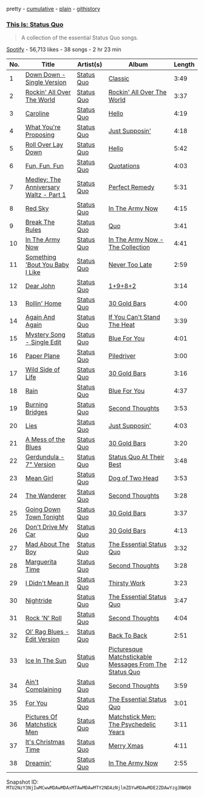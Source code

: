 pretty - [cumulative](/playlists/cumulative/37i9dQZF1DX1zj9CzXszqD.md) - [plain](/playlists/plain/37i9dQZF1DX1zj9CzXszqD) - [githistory](https://github.githistory.xyz/mackorone/spotify-playlist-archive/blob/main/playlists/plain/37i9dQZF1DX1zj9CzXszqD)

### [This Is: Status Quo](https://open.spotify.com/playlist/37i9dQZF1DX1zj9CzXszqD)

> A collection of the essential Status Quo songs.

[Spotify](https://open.spotify.com/user/spotify) - 56,713 likes - 38 songs - 2 hr 23 min

| No. | Title | Artist(s) | Album | Length |
|---|---|---|---|---|
| 1 | [Down Down \- Single Version](https://open.spotify.com/track/44GoyqqtjCjAhKAjKwmo9M) | [Status Quo](https://open.spotify.com/artist/4gIdjgLlvgEOz7MexDZzpM) | [Classic](https://open.spotify.com/album/76EMCm568vH0ppdbuUSlGb) | 3:49 |
| 2 | [Rockin' All Over The World](https://open.spotify.com/track/1ydpGKWD5D8tvTHWN8h58q) | [Status Quo](https://open.spotify.com/artist/4gIdjgLlvgEOz7MexDZzpM) | [Rockin' All Over The World](https://open.spotify.com/album/4UyEneWCIKATQf3keQnG7O) | 3:37 |
| 3 | [Caroline](https://open.spotify.com/track/3fSWHHIHLRvdB5PYJ7PXrF) | [Status Quo](https://open.spotify.com/artist/4gIdjgLlvgEOz7MexDZzpM) | [Hello](https://open.spotify.com/album/0LDQzaZoYOLpeMpsSa4m9t) | 4:19 |
| 4 | [What You're Proposing](https://open.spotify.com/track/3nhpHXLDOjNDPeE8sxYq2g) | [Status Quo](https://open.spotify.com/artist/4gIdjgLlvgEOz7MexDZzpM) | [Just Supposin'](https://open.spotify.com/album/499LkyqISYrylHIGk2IkLx) | 4:18 |
| 5 | [Roll Over Lay Down](https://open.spotify.com/track/3RTTs0HDk9rX2jqQa1BM1m) | [Status Quo](https://open.spotify.com/artist/4gIdjgLlvgEOz7MexDZzpM) | [Hello](https://open.spotify.com/album/0LDQzaZoYOLpeMpsSa4m9t) | 5:42 |
| 6 | [Fun, Fun, Fun](https://open.spotify.com/track/506bViKaohwPE3sm13JOqK) | [Status Quo](https://open.spotify.com/artist/4gIdjgLlvgEOz7MexDZzpM) | [Quotations](https://open.spotify.com/album/0UzFYXCNjpEsDwIJ1zUAtY) | 4:03 |
| 7 | [Medley: The Anniversary Waltz \- Part 1](https://open.spotify.com/track/5ZgFjxPxFRGbhx8Qh37xG4) | [Status Quo](https://open.spotify.com/artist/4gIdjgLlvgEOz7MexDZzpM) | [Perfect Remedy](https://open.spotify.com/album/3CwBks02qz88koK38BenJm) | 5:31 |
| 8 | [Red Sky](https://open.spotify.com/track/1y6HJqWv71bML3FEZNFOrS) | [Status Quo](https://open.spotify.com/artist/4gIdjgLlvgEOz7MexDZzpM) | [In The Army Now](https://open.spotify.com/album/2AkxtR1F8F0kf13A1kZ1lx) | 4:15 |
| 9 | [Break The Rules](https://open.spotify.com/track/1i7nTig3z7kln3pVkIUFa2) | [Status Quo](https://open.spotify.com/artist/4gIdjgLlvgEOz7MexDZzpM) | [Quo](https://open.spotify.com/album/1EaSAnhZYbuXdr6viTLFdV) | 3:41 |
| 10 | [In The Army Now](https://open.spotify.com/track/6TPAhgpBvhMIDUzmDnWJmj) | [Status Quo](https://open.spotify.com/artist/4gIdjgLlvgEOz7MexDZzpM) | [In The Army Now \- The Collection](https://open.spotify.com/album/15v7lAf1Hfp2eqgKsD80cg) | 4:41 |
| 11 | [Something 'Bout You Baby I Like](https://open.spotify.com/track/4Hf32Y3HsWs28djo42PQbR) | [Status Quo](https://open.spotify.com/artist/4gIdjgLlvgEOz7MexDZzpM) | [Never Too Late](https://open.spotify.com/album/0aV4q4WAcXoQJxKVvxojVy) | 2:59 |
| 12 | [Dear John](https://open.spotify.com/track/4GjiBJ5eZCcFwlQ2jaRnKO) | [Status Quo](https://open.spotify.com/artist/4gIdjgLlvgEOz7MexDZzpM) | [1+9+8+2](https://open.spotify.com/album/5jRoM406cCWAlrZ9Sp9OV8) | 3:14 |
| 13 | [Rollin' Home](https://open.spotify.com/track/7KBPpf8E3iE1JWTkoPBuNe) | [Status Quo](https://open.spotify.com/artist/4gIdjgLlvgEOz7MexDZzpM) | [30 Gold Bars](https://open.spotify.com/album/5Fjz4vI7qNIpL6YKSu2e3X) | 4:00 |
| 14 | [Again And Again](https://open.spotify.com/track/4RlwNdx4mqe9DrxTObGhH9) | [Status Quo](https://open.spotify.com/artist/4gIdjgLlvgEOz7MexDZzpM) | [If You Can't Stand The Heat](https://open.spotify.com/album/1CSr2AIOhS5leOYnlaIg9X) | 3:39 |
| 15 | [Mystery Song \- Single Edit](https://open.spotify.com/track/4CBl3UE5CkP1b1JhFziGUI) | [Status Quo](https://open.spotify.com/artist/4gIdjgLlvgEOz7MexDZzpM) | [Blue For You](https://open.spotify.com/album/16MjanaRhBF4JEP9Tn5sho) | 4:01 |
| 16 | [Paper Plane](https://open.spotify.com/track/2yxfioD4zeELCTLwJGGYaF) | [Status Quo](https://open.spotify.com/artist/4gIdjgLlvgEOz7MexDZzpM) | [Piledriver](https://open.spotify.com/album/6zUxfx6J869LxWmqEPcAx2) | 3:00 |
| 17 | [Wild Side of Life](https://open.spotify.com/track/1RgUDUiH4GwyfsYNv6ClSE) | [Status Quo](https://open.spotify.com/artist/4gIdjgLlvgEOz7MexDZzpM) | [30 Gold Bars](https://open.spotify.com/album/5Fjz4vI7qNIpL6YKSu2e3X) | 3:16 |
| 18 | [Rain](https://open.spotify.com/track/0i7w5Tibwz5ZyWzkbFeQSn) | [Status Quo](https://open.spotify.com/artist/4gIdjgLlvgEOz7MexDZzpM) | [Blue For You](https://open.spotify.com/album/16MjanaRhBF4JEP9Tn5sho) | 4:37 |
| 19 | [Burning Bridges](https://open.spotify.com/track/3Dzvnl99ZONDVDXwkb2Q06) | [Status Quo](https://open.spotify.com/artist/4gIdjgLlvgEOz7MexDZzpM) | [Second Thoughts](https://open.spotify.com/album/6cVgXk7jw88GdV2nqJWLMx) | 3:53 |
| 20 | [Lies](https://open.spotify.com/track/531soiHmnf8KRb5IyUSG7u) | [Status Quo](https://open.spotify.com/artist/4gIdjgLlvgEOz7MexDZzpM) | [Just Supposin'](https://open.spotify.com/album/499LkyqISYrylHIGk2IkLx) | 4:03 |
| 21 | [A Mess of the Blues](https://open.spotify.com/track/53tu8aC4Gys443r9FD2nXX) | [Status Quo](https://open.spotify.com/artist/4gIdjgLlvgEOz7MexDZzpM) | [30 Gold Bars](https://open.spotify.com/album/5Fjz4vI7qNIpL6YKSu2e3X) | 3:20 |
| 22 | [Gerdundula \- 7" Version](https://open.spotify.com/track/1Sgi9ljjVLoOGIz2NxeDAC) | [Status Quo](https://open.spotify.com/artist/4gIdjgLlvgEOz7MexDZzpM) | [Status Quo At Their Best](https://open.spotify.com/album/4vgocMnwnfx2NpFic9r3Gx) | 3:48 |
| 23 | [Mean Girl](https://open.spotify.com/track/2QuOljy4cdFePxOD5bd7eP) | [Status Quo](https://open.spotify.com/artist/4gIdjgLlvgEOz7MexDZzpM) | [Dog of Two Head](https://open.spotify.com/album/7dz4HTY8B0EcvoY8iTp5d9) | 3:53 |
| 24 | [The Wanderer](https://open.spotify.com/track/2Da1ZaQLX9lMEXpBiJiKHJ) | [Status Quo](https://open.spotify.com/artist/4gIdjgLlvgEOz7MexDZzpM) | [Second Thoughts](https://open.spotify.com/album/6cVgXk7jw88GdV2nqJWLMx) | 3:28 |
| 25 | [Going Down Town Tonight](https://open.spotify.com/track/4HGwgE7PnhVYri4cqa3dQt) | [Status Quo](https://open.spotify.com/artist/4gIdjgLlvgEOz7MexDZzpM) | [30 Gold Bars](https://open.spotify.com/album/5Fjz4vI7qNIpL6YKSu2e3X) | 3:37 |
| 26 | [Don't Drive My Car](https://open.spotify.com/track/2af1qOet4U9nWAlthWfgXb) | [Status Quo](https://open.spotify.com/artist/4gIdjgLlvgEOz7MexDZzpM) | [30 Gold Bars](https://open.spotify.com/album/5Fjz4vI7qNIpL6YKSu2e3X) | 4:13 |
| 27 | [Mad About The Boy](https://open.spotify.com/track/4KJL3PeRmv3g202vy2r4dK) | [Status Quo](https://open.spotify.com/artist/4gIdjgLlvgEOz7MexDZzpM) | [The Essential Status Quo](https://open.spotify.com/album/1NdLWbZSs5kJhtFKmef0oL) | 3:32 |
| 28 | [Marguerita Time](https://open.spotify.com/track/0aQELb2MASnvcWJWj3SXIh) | [Status Quo](https://open.spotify.com/artist/4gIdjgLlvgEOz7MexDZzpM) | [Second Thoughts](https://open.spotify.com/album/6cVgXk7jw88GdV2nqJWLMx) | 3:28 |
| 29 | [I Didn't Mean It](https://open.spotify.com/track/7IUJdyIoqiSodxyXs4sXlZ) | [Status Quo](https://open.spotify.com/artist/4gIdjgLlvgEOz7MexDZzpM) | [Thirsty Work](https://open.spotify.com/album/7F9dWaTM9y1IxBiHjO92eD) | 3:23 |
| 30 | [Nightride](https://open.spotify.com/track/0WgqX1Lm5TkYE2ZizCYln9) | [Status Quo](https://open.spotify.com/artist/4gIdjgLlvgEOz7MexDZzpM) | [The Essential Status Quo](https://open.spotify.com/album/1NdLWbZSs5kJhtFKmef0oL) | 3:47 |
| 31 | [Rock 'N' Roll](https://open.spotify.com/track/2QFChG0xE8alMHd1QS1vNo) | [Status Quo](https://open.spotify.com/artist/4gIdjgLlvgEOz7MexDZzpM) | [Second Thoughts](https://open.spotify.com/album/6cVgXk7jw88GdV2nqJWLMx) | 4:04 |
| 32 | [Ol' Rag Blues \- Edit Version](https://open.spotify.com/track/2NOYk2cQEDLDqwHy7dPqmU) | [Status Quo](https://open.spotify.com/artist/4gIdjgLlvgEOz7MexDZzpM) | [Back To Back](https://open.spotify.com/album/2eBRt3C1R8zMH0kkQ0li3Z) | 2:51 |
| 33 | [Ice In The Sun](https://open.spotify.com/track/03IzjAgEkmzBCMA3u7Tkd9) | [Status Quo](https://open.spotify.com/artist/4gIdjgLlvgEOz7MexDZzpM) | [Picturesque Matchstickable Messages From The Status Quo](https://open.spotify.com/album/7KXp9mVWxNlUMFLVOY3sDb) | 2:12 |
| 34 | [Ain't Complaining](https://open.spotify.com/track/3WyBqKXuu8xVDwTDQ6cLX3) | [Status Quo](https://open.spotify.com/artist/4gIdjgLlvgEOz7MexDZzpM) | [Second Thoughts](https://open.spotify.com/album/6cVgXk7jw88GdV2nqJWLMx) | 3:59 |
| 35 | [For You](https://open.spotify.com/track/7sThb0JpSychySCPZgGYxu) | [Status Quo](https://open.spotify.com/artist/4gIdjgLlvgEOz7MexDZzpM) | [The Essential Status Quo](https://open.spotify.com/album/1NdLWbZSs5kJhtFKmef0oL) | 3:01 |
| 36 | [Pictures Of Matchstick Men](https://open.spotify.com/track/2Quz3GTMaWFEZN6e82EM55) | [Status Quo](https://open.spotify.com/artist/4gIdjgLlvgEOz7MexDZzpM) | [Matchstick Men: The Psychedelic Years](https://open.spotify.com/album/7u0oydXDAbqm0zpyKe01Qj) | 3:11 |
| 37 | [It's Christmas Time](https://open.spotify.com/track/0k70wa70q4nMf4mdJGy4b3) | [Status Quo](https://open.spotify.com/artist/4gIdjgLlvgEOz7MexDZzpM) | [Merry Xmas](https://open.spotify.com/album/6J3VYjuaBXLFaaPSLU3UX5) | 4:11 |
| 38 | [Dreamin'](https://open.spotify.com/track/6vgZnLvOLFNysM1HkCFY50) | [Status Quo](https://open.spotify.com/artist/4gIdjgLlvgEOz7MexDZzpM) | [In The Army Now](https://open.spotify.com/album/2AkxtR1F8F0kf13A1kZ1lx) | 2:55 |

Snapshot ID: `MTU2NzY3NjIwMCwwMDAwMDAxMTAwMDAwMTY2NDAzNjlmZDYwMDAwMDE2ZDAwYzg3NWQ0`